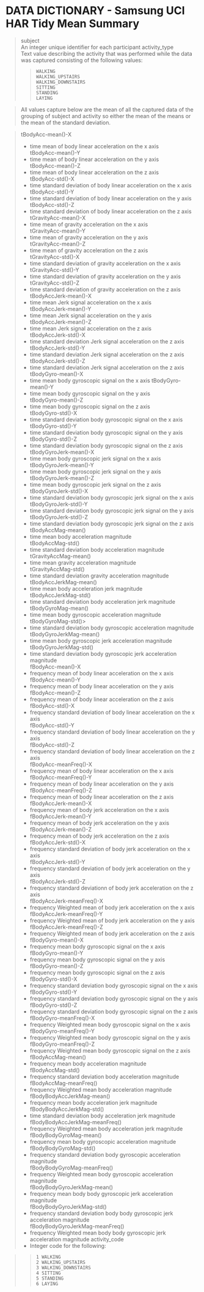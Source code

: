 # DATA DICTIONARY - Samsung UCI HAR Tidy Mean Summary
> subject    
>     An integer unique identifier for each participant
> activity_type   
>     Text value describing the activity that was performed while the data was captured consisting of the following values:
>>     WALKING
>>     WALKING_UPSTAIRS
>>     WALKING_DOWNSTAIRS
>>     SITTING
>>     STANDING
>>     LAYING

> All values capture below are the mean of all the captured data of the grouping of subject and activity so either the mean of the means or the mean of the standard deviation.

> tBodyAcc-mean()-X  
> -    time mean of body linear acceleration on the x axis              
> tBodyAcc-mean()-Y
> -    time mean of body linear acceleration on the y axis                
> tBodyAcc-mean()-Z   
> -    time mean of body linear acceleration on the z axis             
> tBodyAcc-std()-X  
> -   time standard deviation of body linear acceleration on the x axis               
> tBodyAcc-std()-Y   
> -   time standard deviation of body linear acceleration on the y axis               
> tBodyAcc-std()-Z   
> -    time standard deviation of body linear acceleration on the z axis              
> tGravityAcc-mean()-X
> -    time mean of gravity acceleration on the x axis             
> tGravityAcc-mean()-Y    
> -   time mean of gravity acceleration on the y axis         
> tGravityAcc-mean()-Z 
> -    time mean of gravity acceleration on the z axis            
> tGravityAcc-std()-X 
> -    time standard deviation of gravity acceleration on the x axis             
> tGravityAcc-std()-Y  
> -    time standard deviation of gravity acceleration on the y axis             
> tGravityAcc-std()-Z   
> -    time standard deviation of gravity acceleration on the z axis            
> tBodyAccJerk-mean()-X  
> -    time mean Jerk signal acceleration on the x axis         
> tBodyAccJerk-mean()-Y  
> -    time mean Jerk signal acceleration on the y axis          
> tBodyAccJerk-mean()-Z 
> -    time mean Jerk signal acceleration on the z axis            
> tBodyAccJerk-std()-X   
> -    time standard deviation Jerk signal acceleration on the z axis          
> tBodyAccJerk-std()-Y  
> -    time standard deviation Jerk signal acceleration on the z axis           
> tBodyAccJerk-std()-Z  
> -    time standard deviation Jerk signal acceleration on the z axis          
> tBodyGyro-mean()-X   
> -    time mean body gyroscopic signal on the x axis
> tBodyGyro-mean()-Y    
> -    time mean body gyroscopic signal on the y axis           
> tBodyGyro-mean()-Z   
> -    time mean body gyroscopic signal on the z axis            
> tBodyGyro-std()-X  
> -    time standard deviation body gyroscopic signal on the x axis              
> tBodyGyro-std()-Y  
> -    time standard deviation body gyroscopic signal on the y axis              
> tBodyGyro-std()-Z  
> -    time standard deviation body gyroscopic signal on the z axis              
> tBodyGyroJerk-mean()-X  
> -    time mean body gyroscopic jerk signal on the x axis         
> tBodyGyroJerk-mean()-Y  
> -    time mean body gyroscopic jerk signal on the y axis        
> tBodyGyroJerk-mean()-Z   
> -    time mean body gyroscopic jerk signal on the z axis        
> tBodyGyroJerk-std()-X 
> -    time standard deviation body gyroscopic jerk signal on the x axis             
> tBodyGyroJerk-std()-Y  
> -    time standard deviation body gyroscopic jerk signal on the y axis          
> tBodyGyroJerk-std()-Z  
> -    time standard deviation body gyroscopic jerk signal on the z axis         
> tBodyAccMag-mean()
> -    time mean body acceleration magnitude                
> tBodyAccMag-std()    
> -    time standard deviation body acceleration magnitude             
> tGravityAccMag-mean()  
> -    time mean gravity acceleration magnitude          
> tGravityAccMag-std() 
> -    time standard deviation gravity acceleration magnitude            
> tBodyAccJerkMag-mean() 
> -    time mean body acceleration jerk magnitude          
> tBodyAccJerkMag-std()   
> -    time standard deviation body acceleration jerk magnitude          
> tBodyGyroMag-mean()  
> -    time mean body gyroscopic acceleration magnitude             
> tBodyGyroMag-std()> 
> -    time standard deviation body gyroscopic acceleration magnitude              
> tBodyGyroJerkMag-mean()
> -    time mean body gyroscopic jerk acceleration magnitude           
> tBodyGyroJerkMag-std()
> -    time standard deviation body gyroscopic jerk acceleration magnitude           
> fBodyAcc-mean()-X 
> -    frequency mean of body linear acceleration on the x axis                
> fBodyAcc-mean()-Y 
> -    frequency mean of body linear acceleration on the y axis              
> fBodyAcc-mean()-Z
> -    frequency mean of body linear acceleration on the z axis               
> fBodyAcc-std()-X 
> -    frequency standard deviation of body linear acceleration on the x axis                 
> fBodyAcc-std()-Y  
> -    frequency standard deviation of body linear acceleration on the y axis               
> fBodyAcc-std()-Z 
> -    frequency standard deviation of body linear acceleration on the z axis               
> fBodyAcc-meanFreq()-X
> -   frequency mean of body linear acceleration on the x axis            
> fBodyAcc-meanFreq()-Y 
> -    frequency mean of body linear acceleration on the y axis            
> fBodyAcc-meanFreq()-Z  
> -    frequency mean of body linear acceleration on the z axis           
> fBodyAccJerk-mean()-X  
> -    frequency mean of body jerk acceleration on the x axis          
> fBodyAccJerk-mean()-Y 
> -    frequency mean of body jerk acceleration on the y axis           
> fBodyAccJerk-mean()-Z  
> -    frequency mean of body jerk acceleration on the z axis          
> fBodyAccJerk-std()-X  
> -    frequency standard deviation of body jerk acceleration on the x axis           
> fBodyAccJerk-std()-Y  
> -    frequency standard deviation of body jerk acceleration on the y axis          
> fBodyAccJerk-std()-Z  
> -    frequency standard deviationn of body jerk acceleration on the z axis           
> fBodyAccJerk-meanFreq()-X
> -    frequency Weighted mean of body jerk acceleration on the x axis        
> fBodyAccJerk-meanFreq()-Y   
> -    frequency Weighted mean of body jerk acceleration on the y axis       
> fBodyAccJerk-meanFreq()-Z    
> -    frequency Weighted mean of body jerk acceleration on the z axis     
> fBodyGyro-mean()-X
> -    frequency mean body gyroscopic signal on the x axis               
> fBodyGyro-mean()-Y   
> -    frequency mean body gyroscopic signal on the y axis             
> fBodyGyro-mean()-Z  
> -    frequency mean body gyroscopic signal on the z axis              
> fBodyGyro-std()-X 
>  -   frequency standard deviation body gyroscopic signal on the x axis              
> fBodyGyro-std()-Y   
>  -   frequency standard deviation body gyroscopic signal on the y axis              
> fBodyGyro-std()-Z  
>  -   frequency standard deviation body gyroscopic signal on the z axis               
> fBodyGyro-meanFreq()-X  
>  -   frequency Weighted mean body gyroscopic signal on the x axis          
> fBodyGyro-meanFreq()-Y   
>  -   frequency Weighted mean body gyroscopic signal on the y axis        
> fBodyGyro-meanFreq()-Z   
>  -   frequency Weighted mean body gyroscopic signal on the z axis         
> fBodyAccMag-mean()   
>  -   frequency mean body acceleration magnitude             
> fBodyAccMag-std()  
>  -   frequency standard deviation body acceleration magnitude               
> fBodyAccMag-meanFreq() 
>  -   frequency Weighted mean body acceleration magnitude         
> fBodyBodyAccJerkMag-mean()  
>  -   frequency mean body acceleration jerk magnitude      
> fBodyBodyAccJerkMag-std() 
>  -   time standard deviation body acceleration jerk magnitude        
> fBodyBodyAccJerkMag-meanFreq()   
>  -   frequency Weighted mean body acceleration jerk magnitude
> fBodyBodyGyroMag-mean() 
>  -   frequency mean body gyroscopic acceleration magnitude         
> fBodyBodyGyroMag-std()  
>  -   frequency standard deviation body gyroscopic acceleration magnitude          
> fBodyBodyGyroMag-meanFreq() 
>  -   frequency Weighted mean body gyroscopic acceleration magnitude     
> fBodyBodyGyroJerkMag-mean() 
>  -   frequency mean body body gyroscopic jerk acceleration magnitude     
> fBodyBodyGyroJerkMag-std() 
>  -   frequency standard deviation body body gyroscopic jerk acceleration magnitude     
> fBodyBodyGyroJerkMag-meanFreq()  
>  -   frequency Weighted mean body body gyroscopic jerk acceleration magnitude 
> activity_code 
>  -   Integer code for the following:

>>     1 WALKING
>>     2 WALKING_UPSTAIRS
>>     3 WALKING_DOWNSTAIRS
>>     4 SITTING
>>     5 STANDING
>>     6 LAYING